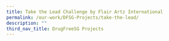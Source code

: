 ```yaml
---
title: Take the Lead Challenge by Flair Artz International
permalink: /our-work/DFSG-Projects/take-the-lead/
description: ""
third_nav_title: DrugFreeSG Projects
---
```




